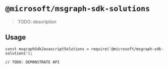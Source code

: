 # `@microsoft/msgraph-sdk-solutions`

> TODO: description

## Usage

```
const msgraphSdkJavascriptSolutions = require('@microsoft/msgraph-sdk-solutions');

// TODO: DEMONSTRATE API
```
